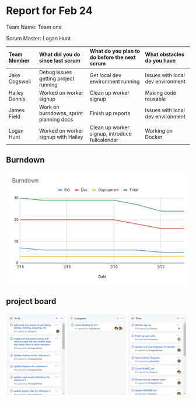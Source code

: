 # Report for Feb 24

Team Name: Team one

Scrum Master: Logan Hunt

| Team Member   | What did you do since last scrum        | What do you plan to do before the next scrum   | What obstacles do you have        |
| :---          | :---                                    | :---                                           | :---                              |
| Jake Cogswell | Debug issues getting project running    | Get local dev environment running              | Issues with local dev environment |
| Hailey Dennis | Worked on worker signup                 | Clean up worker signup                         | Making code reusable              |
| James Field   | Work on burndowns, sprint planning docs | Finish up reports                              | Issues with local dev environment |
| Logan Hunt    | Worked on worker signup with Hailey     | Clean up worker signup, introduce fullcalendar | Working on Docker                 |

## Burndown

![](burndown_charts/Burndownfeb24.png)

## project board


![feb24_standup](project_board/2.24%20standup.PNG)